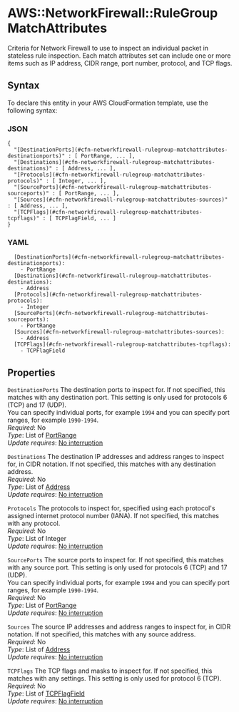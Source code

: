 # AWS::NetworkFirewall::RuleGroup MatchAttributes<a name="aws-properties-networkfirewall-rulegroup-matchattributes"></a>

Criteria for Network Firewall to use to inspect an individual packet in stateless rule inspection\. Each match attributes set can include one or more items such as IP address, CIDR range, port number, protocol, and TCP flags\. 

## Syntax<a name="aws-properties-networkfirewall-rulegroup-matchattributes-syntax"></a>

To declare this entity in your AWS CloudFormation template, use the following syntax:

### JSON<a name="aws-properties-networkfirewall-rulegroup-matchattributes-syntax.json"></a>

```
{
  "[DestinationPorts](#cfn-networkfirewall-rulegroup-matchattributes-destinationports)" : [ PortRange, ... ],
  "[Destinations](#cfn-networkfirewall-rulegroup-matchattributes-destinations)" : [ Address, ... ],
  "[Protocols](#cfn-networkfirewall-rulegroup-matchattributes-protocols)" : [ Integer, ... ],
  "[SourcePorts](#cfn-networkfirewall-rulegroup-matchattributes-sourceports)" : [ PortRange, ... ],
  "[Sources](#cfn-networkfirewall-rulegroup-matchattributes-sources)" : [ Address, ... ],
  "[TCPFlags](#cfn-networkfirewall-rulegroup-matchattributes-tcpflags)" : [ TCPFlagField, ... ]
}
```

### YAML<a name="aws-properties-networkfirewall-rulegroup-matchattributes-syntax.yaml"></a>

```
  [DestinationPorts](#cfn-networkfirewall-rulegroup-matchattributes-destinationports): 
    - PortRange
  [Destinations](#cfn-networkfirewall-rulegroup-matchattributes-destinations): 
    - Address
  [Protocols](#cfn-networkfirewall-rulegroup-matchattributes-protocols): 
    - Integer
  [SourcePorts](#cfn-networkfirewall-rulegroup-matchattributes-sourceports): 
    - PortRange
  [Sources](#cfn-networkfirewall-rulegroup-matchattributes-sources): 
    - Address
  [TCPFlags](#cfn-networkfirewall-rulegroup-matchattributes-tcpflags): 
    - TCPFlagField
```

## Properties<a name="aws-properties-networkfirewall-rulegroup-matchattributes-properties"></a>

`DestinationPorts`  <a name="cfn-networkfirewall-rulegroup-matchattributes-destinationports"></a>
The destination ports to inspect for\. If not specified, this matches with any destination port\. This setting is only used for protocols 6 \(TCP\) and 17 \(UDP\)\.   
You can specify individual ports, for example `1994` and you can specify port ranges, for example `1990-1994`\.   
*Required*: No  
*Type*: List of [PortRange](aws-properties-networkfirewall-rulegroup-portrange.md)  
*Update requires*: [No interruption](https://docs.aws.amazon.com/AWSCloudFormation/latest/UserGuide/using-cfn-updating-stacks-update-behaviors.html#update-no-interrupt)

`Destinations`  <a name="cfn-networkfirewall-rulegroup-matchattributes-destinations"></a>
The destination IP addresses and address ranges to inspect for, in CIDR notation\. If not specified, this matches with any destination address\.   
*Required*: No  
*Type*: List of [Address](aws-properties-networkfirewall-rulegroup-address.md)  
*Update requires*: [No interruption](https://docs.aws.amazon.com/AWSCloudFormation/latest/UserGuide/using-cfn-updating-stacks-update-behaviors.html#update-no-interrupt)

`Protocols`  <a name="cfn-networkfirewall-rulegroup-matchattributes-protocols"></a>
The protocols to inspect for, specified using each protocol's assigned internet protocol number \(IANA\)\. If not specified, this matches with any protocol\.   
*Required*: No  
*Type*: List of Integer  
*Update requires*: [No interruption](https://docs.aws.amazon.com/AWSCloudFormation/latest/UserGuide/using-cfn-updating-stacks-update-behaviors.html#update-no-interrupt)

`SourcePorts`  <a name="cfn-networkfirewall-rulegroup-matchattributes-sourceports"></a>
The source ports to inspect for\. If not specified, this matches with any source port\. This setting is only used for protocols 6 \(TCP\) and 17 \(UDP\)\.   
You can specify individual ports, for example `1994` and you can specify port ranges, for example `1990-1994`\.   
*Required*: No  
*Type*: List of [PortRange](aws-properties-networkfirewall-rulegroup-portrange.md)  
*Update requires*: [No interruption](https://docs.aws.amazon.com/AWSCloudFormation/latest/UserGuide/using-cfn-updating-stacks-update-behaviors.html#update-no-interrupt)

`Sources`  <a name="cfn-networkfirewall-rulegroup-matchattributes-sources"></a>
The source IP addresses and address ranges to inspect for, in CIDR notation\. If not specified, this matches with any source address\.   
*Required*: No  
*Type*: List of [Address](aws-properties-networkfirewall-rulegroup-address.md)  
*Update requires*: [No interruption](https://docs.aws.amazon.com/AWSCloudFormation/latest/UserGuide/using-cfn-updating-stacks-update-behaviors.html#update-no-interrupt)

`TCPFlags`  <a name="cfn-networkfirewall-rulegroup-matchattributes-tcpflags"></a>
The TCP flags and masks to inspect for\. If not specified, this matches with any settings\. This setting is only used for protocol 6 \(TCP\)\.  
*Required*: No  
*Type*: List of [TCPFlagField](aws-properties-networkfirewall-rulegroup-tcpflagfield.md)  
*Update requires*: [No interruption](https://docs.aws.amazon.com/AWSCloudFormation/latest/UserGuide/using-cfn-updating-stacks-update-behaviors.html#update-no-interrupt)